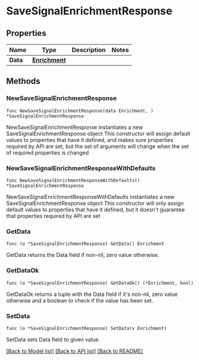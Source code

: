 # SaveSignalEnrichmentResponse

## Properties

Name | Type | Description | Notes
------------ | ------------- | ------------- | -------------
**Data** | [**Enrichment**](Enrichment.md) |  | 

## Methods

### NewSaveSignalEnrichmentResponse

`func NewSaveSignalEnrichmentResponse(data Enrichment, ) *SaveSignalEnrichmentResponse`

NewSaveSignalEnrichmentResponse instantiates a new SaveSignalEnrichmentResponse object
This constructor will assign default values to properties that have it defined,
and makes sure properties required by API are set, but the set of arguments
will change when the set of required properties is changed

### NewSaveSignalEnrichmentResponseWithDefaults

`func NewSaveSignalEnrichmentResponseWithDefaults() *SaveSignalEnrichmentResponse`

NewSaveSignalEnrichmentResponseWithDefaults instantiates a new SaveSignalEnrichmentResponse object
This constructor will only assign default values to properties that have it defined,
but it doesn't guarantee that properties required by API are set

### GetData

`func (o *SaveSignalEnrichmentResponse) GetData() Enrichment`

GetData returns the Data field if non-nil, zero value otherwise.

### GetDataOk

`func (o *SaveSignalEnrichmentResponse) GetDataOk() (*Enrichment, bool)`

GetDataOk returns a tuple with the Data field if it's non-nil, zero value otherwise
and a boolean to check if the value has been set.

### SetData

`func (o *SaveSignalEnrichmentResponse) SetData(v Enrichment)`

SetData sets Data field to given value.



[[Back to Model list]](../README.md#documentation-for-models) [[Back to API list]](../README.md#documentation-for-api-endpoints) [[Back to README]](../README.md)


